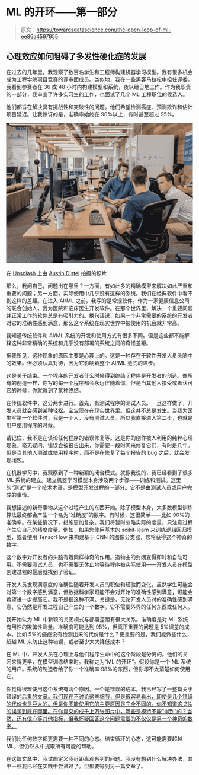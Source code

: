 # ML 的开环——第一部分

> 原文：<https://towardsdatascience.com/the-open-loop-of-ml-ee86a4597955>

## 心理效应如何阻碍了多发性硬化症的发展

在过去的几年里，我观察了数百名学生和工程师构建机器学习模型。我有很多机会成为工程学院项目竞赛的评审团成员。类似地，我在一些黑客马拉松中担任评委，我看到参赛者在 36 或 48 小时内构建模型和系统，夜以继日地工作。作为我职责的一部分，我审查了许多实习生的工作，也面试了几个 ML 工程职位的候选人。

他们都旨在解决具有挑战性和突破性的问题。他们希望检测癌症、预测欺诈和估计项目延迟。让我惊讶的是，准确率始终在 90%以上，有时甚至超过 95%。

![](img/af287f1e7d8c780382cea5ede3ac67fb.png)

在 [Unsplash](https://unsplash.com?utm_source=medium&utm_medium=referral) 上由 [Austin Distel](https://unsplash.com/@austindistel?utm_source=medium&utm_medium=referral) 拍摄的照片

那么，我问自己，问题出在哪里？一方面，有如此多的精确模型来解决如此严重和重要的问题；另一方面，实际使用中几乎没有这样的系统。我们在经典软件中看不到这样的差距。在进入 AI/ML 之前，我写的是常规软件。作为一家健康信息公司的联合创始人，我为医院和临床医生开发软件。在那个世界里，解决一个重要问题并正常工作的软件总是有吸引力的。换句话说，如果一个非常需要的系统的开发者对它的准确性感到满意，那么这个系统在现实世界中被使用的机会就非常高。

我知道传统软件和 AI/ML 系统的开发和使用方式有很多不同。但是这些都不能解释这种非常精确的系统和几乎没有部署的系统之间的奇怪差距。

据我所见，这种现象的原因主要是心理上的。这是一种存在于软件开发人员头脑中的效果。但必须认真对待，因为它影响着整个 AI/ML 范式的进步。

这是关于结束。一个程序的开发者什么时候得到终结？程序是开发者的创造。像所有的创造一样，你写的每一个程序都会永远伴随着你。但是当其他人接受或者认可它的时候，你就得到了某种终结。

在传统软件中，这分两步进行。首先，有测试程序的测试人员。一旦这样做了，开发人员就会感到某种轻松。宝宝现在在现实世界里。但这并不总是发生。当我为医生写第一个软件时，我是一个人，没有测试人员。所以我直接进入第二步，也就是用户使用程序的时候。

请记住，我不是在谈论任何程序的错误修复等。这是你的创作被人利用的纯粹心理现象。毫无疑问，错误会被报告出来，你需要一段时间来修复它们，有时是几年。但是当其他人测试或使用程序时，而不是在修复了每个报告的 bug 之后，就会发现闭包。

在机器学习中，我观察到了一种新颖的闭合模式。就像我说的，我已经看到了很多 ML 系统的建立。建立机器学习模型本身涉及两个步骤——训练和测试。这里的“测试”是一个技术术语，是模型开发过程的一部分。它不是由测试人员或用户完成的事情。

我想描述的新奇事物从这个过程产生的东西开始。除了模型本身，大多数模型训练算法最终都会产生一个名为“准确度”的数字。有时候，这很简单——比如 90%的准确率。在某些情况下，措施更加复杂。我们将暂时忽略实际的度量，只注意过程产生它自己的精度度量。例如，如果您使用基本的 scikit-learn 来训练逻辑回归模型，或者使用 TensorFlow 来构建基于 CNN 的图像分类器，您将获得这个神奇的数字。

这个数字对开发者的头脑有着同样神奇的作用。造物主的封闭变得即时和自动可用。不需要测试人员，也不需要无休止地等待程序被实际使用——开发人员在模型创建过程的最后就找到了验证。

开发人员发现满意度的准确性随着开发人员的职位和经验而变化。虽然学生可能会对第一个数字感到满意，但数据科学家可能不会对开始的准确性感到满意，可能会希望进一步提高它。我不是指这种不满。关键是，无论开发人员对的准确性感到满意，它仍然是开发过程自己产生的一个数字。它不需要外界的任何东西或任何人。

我开始认为 ML 中新颖的关闭模式与部署差距有很大关系。准确度是对 ML 系统有用性的欺骗性测量。准确度可能达到 95%，但真正重要的问题是 5%误差的成本。比如 5%的癌症没有检测出来的代价是什么？更重要的是，我们能做些什么，超越 ML 来防止这种错误，或者至少大大降低成本？

在 ML 中，开发人员在心理上与他们程序生命中的这个阶段是分离的。他们的关闭来得更早，在模型训练结束时。我称之为“ML 的开环”。假设你是一个 ML 系统的用户。系统的制造者给了你一个准确率 98%的东西，但你却不太清楚如何使用它。

你觉得很难使用这个系统有两个原因。一个是错误的成本。我已经写了一整篇关于错误的[后果的文章。我们现在不讨论这些细节，但是很容易看出，即使是几个错误的代价也是巨大的。但是你不能使用它的主要原因是完全不同的。你不知道这 2%的误差到底在哪里。在你提交的成千上万张图片中，哪些是模特不能“得到”的？当然，还有信心等其他指标，但我怀疑回答这个问题需要的不仅仅是另一个神奇的数字。](https://deveshrajadhyax.medium.com/which-error-would-you-like-sir-1431f5367db0)

我们比任何数字都更需要一种不同的心态。结束循环的心态，这可能需要超越 ML，但仍然从中提取所有可能的帮助。

在这篇文章中，我试图定义我近距离观察到的问题。我没有想到什么解决办法，其中一些我已经在实践中尝试过了。但那要等到另一篇文章了。